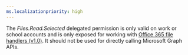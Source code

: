 ```yaml
---
ms.localizationpriority: high
---
```


<!-- markdownlint-disable MD002 MD041 -->

The *Files.Read.Selected* delegated permission is only valid on work or school accounts and is only exposed for working with [Office 365 file handlers (v1.0)](/previous-versions/office/office-365-api/). It should not be used for directly calling Microsoft Graph APIs.
